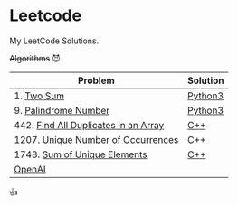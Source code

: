 # Leetcode
My LeetCode Solutions.

~~Algorithms~~ :smiling_imp:



| Problem | Solution |
|---------|----------|
| 1. [Two Sum](https://leetcode.com/problems/two-sum/:target="_blank") | [Python3](https://github.com/dot-D69/Leetcode/blob/main/Solutions/1.Two%20_Sum.py)|
| 9. [Palindrome Number](https://leetcode.com/problems/palindrome-number/) | [Python3](https://github.com/dot-D69/Leetcode/blob/main/Solutions/2.Palindrome_No.py) |
| 442. [Find All Duplicates in an Array](https://leetcode.com/problems/find-all-duplicates-in-an-array/)| [C++](https://github.com/dot-D69/Leetcode/blob/main/Solutions/442.Find_all_Duplicates_in_Array.cpp)|
| 1207. [Unique Number of Occurrences](https://leetcode.com/problems/unique-number-of-occurrences/)| [C++](https://github.com/dot-D69/Leetcode/blob/main/Solutions/1207.Unique_no._of_Occurrences.cpp)|
| 1748. [Sum of Unique Elements](https://leetcode.com/problems/sum-of-unique-elements/)|[C++](https://github.com/dot-D69/Leetcode/blob/main/Solutions/1748.Sum_of_Unique_Elements.cpp)|
|<a href="https://openai.com" target="_blank">OpenAI</a>|

:thumbsup:

